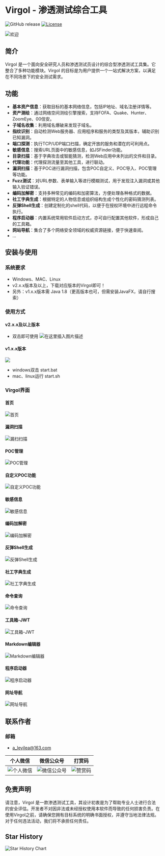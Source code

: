# Virgol - 渗透测试综合工具

![GitHub release](https://img.shields.io/github/release/VirgoLee/Virgol.svg)
[![License](https://img.shields.io/badge/微信公众号-安全处女座-orange.svg)](https://mp.weixin.qq.com/s/Nz32s0LLVLiT64HeNtYi8A)

![欢迎](https://i-blog.csdnimg.cn/direct/9a6fe224f0e1443b9dbbf6a91962ba70.png)

## 简介

Virgol 是一个面向安全研究人员和渗透测试员设计的综合型渗透测试工具集。它整合了多种功能模块。Virgol 的目标是为用户提供一个一站式解决方案，以满足在不同场景下的安全测试需求。

## 功能

- **基本资产信息**：获取目标的基本网络信息，包括IP地址、域名注册详情等。
- **资产测绘**：通过网络空间测绘引擎搜索，支持FOFA、Quake、Hunter、ZoomEye、00信安。
- **子域名收集**：利用域名爆破来发现子域名。
- **指纹识别**：自动检测Web服务器、应用程序和服务的类型及其版本，辅助识别已知漏洞。
- **端口探测**：执行TCP/UDP端口扫描，确定开放的服务和潜在的可利用点。
- **敏感信息**：搜索URL页面中的敏感信息，如JSFinder功能。
- **目录扫描**：基于字典攻击或智能猜测，检测Web应用中未列出的文件和目录。
- **代理功能**：代理探测流量至其他工具，进行联动。
- **漏洞扫描**：基于POC进行漏洞扫描，包含POC自定义、POC导入、POC管理等功能。
- **Fuzz测试**：对URL参数、表单输入等进行模糊测试，用于发现注入漏洞或其他输入验证错误。
- **编码加解密**：支持多种常见的编码和加密算法，方便处理各种格式的数据。
- **社工字典生成**：根据特定的人物信息或组织结构生成个性化的密码猜测列表。
- **反弹Shell生成**：创建定制化的shell代码，以便于在授权环境中进行远程命令执行。
- **程序启动器**：内置系统常用软件启动方式，亦可自行配置其他软件，形成自己的工具箱。
- **网站导航**：集合了多个网络安全领域的权威资源链接，便于快速查阅。
- ...

## 安装与使用

### 系统要求

- Windows、MAC、Linux
- v2.x.x版本及以上，下载对应版本的Virgol即可！
- 另外：v1.x.x版本需 Java 1.8（更高版本也可，但需安装JavaFX，请自行搜索）

### 使用方式
#### v2.x.x及以上版本
- 双击即可使用
![在这里插入图片描述](https://i-blog.csdnimg.cn/direct/3133c75181934b929e4e27a7b437a3b8.png)
#### v1.x.x版本
![](https://i-blog.csdnimg.cn/direct/8257f9dc9f084846a72084e1ef27ee69.png)
- windows双击 start.bat
- mac、linux运行 start.sh

### Virgol界面
#### 首页
![首页](https://i-blog.csdnimg.cn/direct/7fd90dfca00d47229d12562c370dcbea.png)
#### 漏洞扫描
![漏扫扫描](https://i-blog.csdnimg.cn/img_convert/5181d111bd71e46e1629cf2d2dc64243.png)
#### POC管理
![POC管理](https://i-blog.csdnimg.cn/img_convert/c3741fe2c5a66b03178cfb60d60e0b5f.png)
#### 自定义POC功能
![自定义POC功能](https://i-blog.csdnimg.cn/img_convert/f055b1ab03bec95bf7338e7483b6e0eb.png)
#### 敏感信息
![敏感信息](https://i-blog.csdnimg.cn/direct/7b813a1218914621b716cc31cbd83a2f.png)
#### 编码加解密
![编码加解密](https://i-blog.csdnimg.cn/direct/9f9b66cb41674255975c6298243be56a.png)
#### 反弹Shell生成
![反弹Shell生成](https://i-blog.csdnimg.cn/direct/214494ffc9c440f183ad0c54dafb507d.png)
#### 社工字典生成
![社工字典生成](https://i-blog.csdnimg.cn/direct/7a1fa2b74a02498aaec1528082ef2e89.png)
#### 命令查询
![命令查询](https://i-blog.csdnimg.cn/direct/26e674683cf942c7888f82136d4d7af1.png)
#### 工具箱-JWT
![工具箱-JWT](https://i-blog.csdnimg.cn/direct/6c9443c8e53a4ab780f3e61dfc7230c0.png)
#### Markdown编辑器
![Markdown编辑器](https://i-blog.csdnimg.cn/direct/d01770d437e84fa8a5c04693a54a3e7c.png)
#### 程序启动器
![程序启动器](https://i-blog.csdnimg.cn/direct/37b9879a9d774effaabe62a6278b6d3e.png)
#### 网址导航
![网址导航](https://i-blog.csdnimg.cn/direct/3a749922dedb41f1b0dec3a65312b64e.png)


## 联系作者

### 邮箱

- a_leyilea@163.com

| 个人微信 | 微信公众号 | 打赏码 |
|--|--|--|
| ![个人微信](https://images.cnblogs.com/cnblogs_com/blogs/769113/galleries/2422690/o_250102060507_%E4%B8%AA%E4%BA%BA%E5%BE%AE%E4%BF%A1.png) | ![微信公众号](https://images.cnblogs.com/cnblogs_com/blogs/769113/galleries/2422690/o_250102060507_%E5%BE%AE%E4%BF%A1%E5%85%AC%E4%BC%97%E5%8F%B7.png) |![赞赏码](https://images.cnblogs.com/cnblogs_com/blogs/769113/galleries/2422690/o_250102060507_%E6%89%93%E8%B5%8F%E7%A0%81.png)|


## 免责声明

请注意，Virgol 是一款渗透测试工具，其设计初衷是为了帮助专业人士进行合法的安全评估。开发者不对因非法或未经授权使用本软件而导致的任何损害负责。在使用Virgol之前，请确保您拥有目标系统的明确书面授权，并遵守当地法律法规。对于任何违法活动，我们将不承担任何责任。

## Star History  

![Star History Chart](https://api.star-history.com/svg?repos=VirgoLee/Virgol&type=Date)
